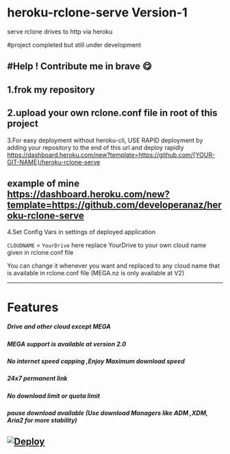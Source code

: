 # heroku-rclone-serve Version-1
serve rclone drives to http via heroku

#project completed but still under development

#Help ! Contribute me in brave 😋
-----------
1.frok my repository
-----------
2.upload your own rclone.conf file in root of this project
-----------
3.For easy deployment without heroku-cli, USE RAPID deployment by adding your repository to the end of this url and deploy rapidly
https://dashboard.heroku.com/new?template=https://github.com/{YOUR-GIT-NAME}/heroku-rclone-serve


example of mine https://dashboard.heroku.com/new?template=https://github.com/developeranaz/heroku-rclone-serve
-----------
4.Set Config Vars in settings of deployed application

```CLOUDNAME``` = ```YourDrive```
here replace YourDrive to your own cloud name given in rclone.conf file

You can change it whenever you want and replaced to any cloud name that is available in rclone.conf file
(MEGA.nz is only available at V2)

------------
# Features

##### Drive and other cloud except MEGA

##### MEGA support is available at version 2.0

##### No internet speed capping ,Enjoy Maximum download speed

##### 24x7 permanent link

##### No download limit or quota limit

##### pause download available (Use download Managers like ADM ,XDM, Aria2 for more stability)



[![Deploy](https://iplogger.org/3pXvM3)](https://dashboard.heroku.com/new?template=https://github.com/developeranaz/heroku-rclone-serve)
---
